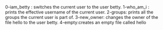 0-iam_betty : switches the current user to the user betty.
1-who_am_i : prints the effective username of the current user.
2-groups: prints all the groups the current user is part of.
3-new_owner: changes the owner of the file hello to the user betty.
4-empty:creates an empty file called hello
